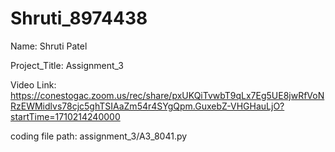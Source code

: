 # Shruti_8974438

Name: Shruti Patel


Project_Title: Assignment_3


Video Link: https://conestogac.zoom.us/rec/share/pxUKQiTvwbT9qLx7Eg5UE8jwRfVoNRzEWMidlvs78cjc5ghTSIAaZm54r4SYgQpm.GuxebZ-VHGHauLjO?startTime=1710214240000


coding file path: assignment_3/A3_8041.py
